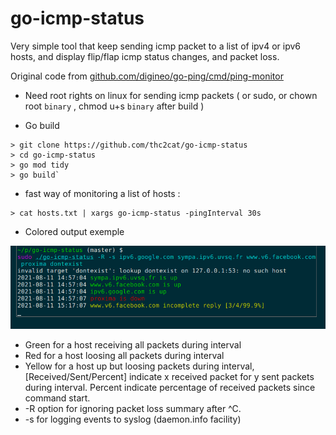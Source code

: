 # go-icmp-status

Very simple tool that keep sending icmp packet to a list of ipv4 or ipv6 hosts, and display flip/flap icmp status changes, and packet loss.

Original code from [github.com/digineo/go-ping/cmd/ping-monitor](https://github.com/digineo/go-ping/tree/master/cmd/ping-monitor)

* Need root rights on linux for sending icmp packets ( or sudo, or chown root `binary` , chmod u+s `binary` after build )

* Go build

```shell
> git clone https://github.com/thc2cat/go-icmp-status 
> cd go-icmp-status 
> go mod tidy 
> go build`
```

* fast way of monitoring a list of hosts :

```shell
> cat hosts.txt | xargs go-icmp-status -pingInterval 30s
```

* Colored output exemple

![ipv6 loss](ipv6-loss.png)

* Green for a host receiving all packets during interval
* Red for a host loosing all packets during interval
* Yellow for a host up but loosing packets during interval, [Received/Sent/Percent] indicate x received packet for y sent packets during interval. Percent indicate percentage of received packets since command start.
* -R option for ignoring packet loss summary after ^C.
* -s for logging events to syslog (daemon.info facility)
